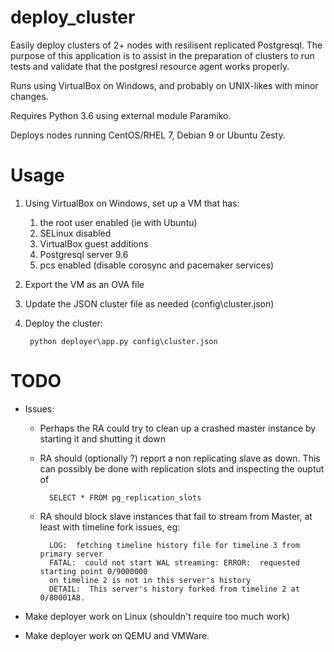 # deploy_cluster
Easily deploy clusters of 2+ nodes with resilisent replicated Postgresql. The 
purpose of this application is to assist in the preparation of clusters to 
run tests and validate that the postgresl resource agent works properly. 

Runs using VirtualBox on Windows, and probably on UNIX-likes with minor changes.

Requires Python 3.6 using external module Paramiko.

Deploys nodes running CentOS/RHEL 7, Debian 9 or Ubuntu Zesty.

# Usage

1. Using VirtualBox on Windows, set up a VM that has:
    1. the root user enabled (ie with Ubuntu)
    1. SELinux disabled
    1. VirtualBox guest additions
    1. Postgresql server 9.6 
    1. pcs enabled (disable corosync and pacemaker services)

1. Export the VM as an OVA file 
    
1. Update the JSON cluster file as needed (config\cluster.json)

1. Deploy the cluster: 
   
        python deployer\app.py config\cluster.json

# TODO

- Issues:

	- Perhaps the RA could try to clean up a crashed master instance by starting 
	it and shutting it down

    - RA should (optionally ?) report a non replicating slave as down. This can 
    possibly be done with replication slots and inspecting the ouptut of 
            
            SELECT * FROM pg_replication_slots
             
	- RA should block slave instances that fail to stream from Master, at least 
	with timeline fork issues, eg:
	
            LOG:  fetching timeline history file for timeline 3 from primary server
            FATAL:  could not start WAL streaming: ERROR:  requested starting point 0/9000000 
            on timeline 2 is not in this server's history
            DETAIL:  This server's history forked from timeline 2 at 0/80001A8.
            

- Make deployer work on Linux (shouldn't require too much work)

- Make deployer work on QEMU and VMWare.